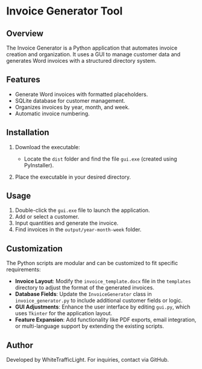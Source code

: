 # Invoice Generator Tool

## Overview
The Invoice Generator is a Python application that automates invoice creation and organization. It uses a GUI to manage customer data and generates Word invoices with a structured directory system.

## Features
- Generate Word invoices with formatted placeholders.
- SQLite database for customer management.
- Organizes invoices by year, month, and week.
- Automatic invoice numbering.

## Installation
1. Download the executable:
   - Locate the `dist` folder and find the file `gui.exe` (created using PyInstaller).

2. Place the executable in your desired directory.

## Usage
1. Double-click the `gui.exe` file to launch the application.
2. Add or select a customer.
3. Input quantities and generate the invoice.
4. Find invoices in the `output/year-month-week` folder.

## Customization
The Python scripts are modular and can be customized to fit specific requirements:
- **Invoice Layout**: Modify the `invoice_template.docx` file in the `templates` directory to adjust the format of the generated invoices.
- **Database Fields**: Update the `InvoiceGenerator` class in `invoice_generator.py` to include additional customer fields or logic.
- **GUI Adjustments**: Enhance the user interface by editing `gui.py`, which uses `Tkinter` for the application layout.
- **Feature Expansion**: Add functionality like PDF exports, email integration, or multi-language support by extending the existing scripts.

## Author
Developed by WhiteTrafficLight. For inquiries, contact via GitHub.



